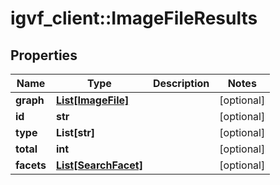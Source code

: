 # igvf_client::ImageFileResults


## Properties
Name | Type | Description | Notes
------------ | ------------- | ------------- | -------------
**graph** | [**List[ImageFile]**](ImageFile.md) |  | [optional] 
**id** | **str** |  | [optional] 
**type** | **List[str]** |  | [optional] 
**total** | **int** |  | [optional] 
**facets** | [**List[SearchFacet]**](SearchFacet.md) |  | [optional] 


